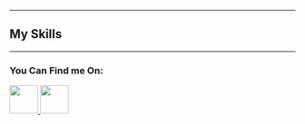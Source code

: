 
________________________________________________________________________________________________________________________________________________________________

## My Skills



  
____________________________________________________________________________________________________________________________________________________________
 ### You Can Find me On:
 <a href="https://discord.gg/vd56wasWqA"> <img src= "https://www.pluggedin.com/wp-content/uploads/2023/04/Untitled-design-1024x1024.png" width="50" length="50"> <a href="https://www.adobe.com/it/products/photoshop/landpb.html?gclid=CjwKCAjw79iaBhAJEiwAPYwoCJX3I9_LgG-YgtVBdkeLw1-OA5sV8NdDTKJBGbD6kjsgCvFjOekCwxoCZy0QAvD_BwE&mv=search&mv=search&sdid=LZ32SYVR&ef_id=CjwKCAjw79iaBhAJEiwAPYwoCJX3I9_LgG-YgtVBdkeLw1-OA5sV8NdDTKJBGbD6kjsgCvFjOekCwxoCZy0QAvD_BwE:G:s&s_kwcid=AL!3085!3!340641313435!e!!g!!adobe%20photoshop!1457478956!59242745680"> <img src="https://img.freepik.com/premium-vector/square-youtube-logo-isolated-white-background_469489-911.jpg?w=826" width="50" length="50">
  








                        
